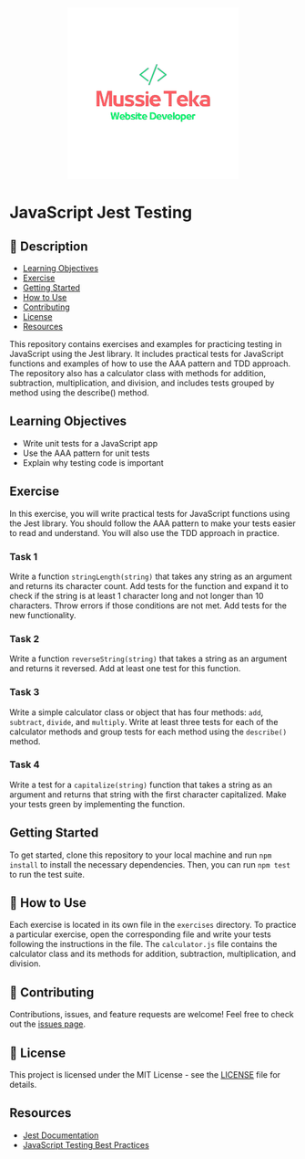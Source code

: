 <div align="center">
  <img src="mussie.png" alt="Logo" width="300">
</div>

# JavaScript Jest Testing

## 📝 Description
- [Learning Objectives](#learning-objectives)
- [Exercise](#exercise)
- [Getting Started](#getting-started)
- [How to Use](#how-to-use)
- [Contributing](#contributing)
- [License](#license)
- [Resources](#resources)

This repository contains exercises and examples for practicing testing in JavaScript using the Jest library. It includes practical tests for JavaScript functions and examples of how to use the AAA pattern and TDD approach. The repository also has a calculator class with methods for addition, subtraction, multiplication, and division, and includes tests grouped by method using the describe() method.

## Learning Objectives

- Write unit tests for a JavaScript app
- Use the AAA pattern for unit tests
- Explain why testing code is important

## Exercise

In this exercise, you will write practical tests for JavaScript functions using the Jest library. You should follow the AAA pattern to make your tests easier to read and understand. You will also use the TDD approach in practice.

### Task 1

Write a function `stringLength(string)` that takes any string as an argument and returns its character count. Add tests for the function and expand it to check if the string is at least 1 character long and not longer than 10 characters. Throw errors if those conditions are not met. Add tests for the new functionality.

### Task 2

Write a function `reverseString(string)` that takes a string as an argument and returns it reversed. Add at least one test for this function.

### Task 3

Write a simple calculator class or object that has four methods: `add`, `subtract`, `divide`, and `multiply`. Write at least three tests for each of the calculator methods and group tests for each method using the `describe()` method.

### Task 4

Write a test for a `capitalize(string)` function that takes a string as an argument and returns that string with the first character capitalized. Make your tests green by implementing the function.

## Getting Started

To get started, clone this repository to your local machine and run `npm install` to install the necessary dependencies. Then, you can run `npm test` to run the test suite.

## 🔧 How to Use
Each exercise is located in its own file in the `exercises` directory. To practice a particular exercise, open the corresponding file and write your tests following the instructions in the file. The `calculator.js` file contains the calculator class and its methods for addition, subtraction, multiplication, and division.

## 🤝 Contributing
Contributions, issues, and feature requests are welcome! Feel free to check out the [issues page](https://github.com/MussieTeka/JavaScript-Jest-Testing/issues).

## 📝 License
This project is licensed under the MIT License - see the [LICENSE](LICENSE) file for details.

## Resources

- [Jest Documentation](https://jestjs.io/)
- [JavaScript Testing Best Practices](https://github.com/goldbergyoni/javascript-testing-best-practices)
